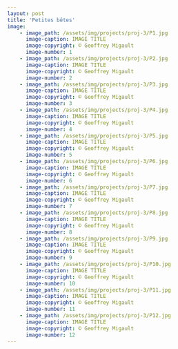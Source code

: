 ```yaml
---
layout: post
title: 'Petites bêtes'
image: 
    - image_path: /assets/img/projects/proj-3/P1.jpg
      image-caption: IMAGE TITLE
      image-copyright: © Geoffrey Migault
      image-number: 1
    - image_path: /assets/img/projects/proj-3/P2.jpg
      image-caption: IMAGE TITLE
      image-copyright: © Geoffrey Migault
      image-number: 2
    - image_path: /assets/img/projects/proj-3/P3.jpg
      image-caption: IMAGE TITLE
      image-copyright: © Geoffrey Migault
      image-number: 3
    - image_path: /assets/img/projects/proj-3/P4.jpg
      image-caption: IMAGE TITLE
      image-copyright: © Geoffrey Migault
      image-number: 4
    - image_path: /assets/img/projects/proj-3/P5.jpg
      image-caption: IMAGE TITLE
      image-copyright: © Geoffrey Migault
      image-number: 5
    - image_path: /assets/img/projects/proj-3/P6.jpg
      image-caption: IMAGE TITLE
      image-copyright: © Geoffrey Migault
      image-number: 6
    - image_path: /assets/img/projects/proj-3/P7.jpg
      image-caption: IMAGE TITLE
      image-copyright: © Geoffrey Migault
      image-number: 7
    - image_path: /assets/img/projects/proj-3/P8.jpg
      image-caption: IMAGE TITLE
      image-copyright: © Geoffrey Migault
      image-number: 8
    - image_path: /assets/img/projects/proj-3/P9.jpg
      image-caption: IMAGE TITLE
      image-copyright: © Geoffrey Migault
      image-number: 9
    - image_path: /assets/img/projects/proj-3/P10.jpg
      image-caption: IMAGE TITLE
      image-copyright: © Geoffrey Migault
      image-number: 10
    - image_path: /assets/img/projects/proj-3/P11.jpg
      image-caption: IMAGE TITLE
      image-copyright: © Geoffrey Migault
      image-number: 11
    - image_path: /assets/img/projects/proj-3/P12.jpg
      image-caption: IMAGE TITLE
      image-copyright: © Geoffrey Migault
      image-number: 12
---
```

